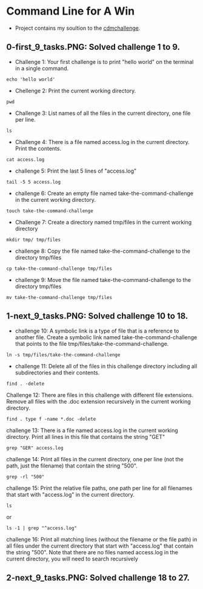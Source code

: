 # Command Line for A Win

- Project contains my soultion to the [cdmchallenge](https://cmdchallenge.com/). 

## 0-first_9_tasks.PNG: Solved challenge 1 to 9. 

- Challenge 1: Your first challenge is to print "hello world" on the terminal in a single command.
```
echo 'hello world'
```
- Chellenge 2: Print the current working directory.

 ```
 pwd 
 ```

- Challenge 3: List names of all the files in the current directory, one file per line.

 ```
 ls
 ```
- Challenge 4: There is a file named access.log in the current directory. Print the contents.
```
cat access.log
```
- challenge 5: Print the last 5 lines of "access.log"
```
tail -5 5 access.log
```
- challenge 6: Create an empty file named take-the-command-challenge in the current working directory.
 ```
 touch take-the-command-challenge
 ```
- Challenge 7: Create a directory named tmp/files in the current working directory

```
mkdir tmp/ tmp/files
```
- challenge 8: Copy the file named take-the-command-challenge to the directory tmp/files
```
cp take-the-command-challenge tmp/files
```
- challenge 9: Move the file named take-the-command-challenge to the directory tmp/files
 ```
 mv take-the-command-challenge tmp/files
 ```
## 1-next_9_tasks.PNG: Solved challenge 10 to 18. 
- challenge 10: A symbolic link is a type of file that is a reference to another file. Create a symbolic link named take-the-command-challenge that points to the file tmp/files/take-the-command-challenge.
```
ln -s tmp/files/take-the-command-challenge
```
- challenge 11: Delete all of the files in this challenge directory including all subdirectories and their contents.
```
find . -delete
```
Challenge 12: 
There are files in this challenge with different file extensions. Remove all files with the .doc extension recursively in the current working directory.
```
find . type f -name *.doc -delete
```
challenge 13: There is a file named access.log in the current working directory. Print all lines in this file that contains the string "GET"
```
grep "GER" access.log
```
challenge 14: Print all files in the current directory, one per line (not the path, just the filename) that contain the string "500".
```
grep -rl "500"
```
challenge 15: Print the relative file paths, one path per line for all filenames that start with "access.log" in the current directory.

```
ls
```
or
```
ls -1 | grep "^access.log"
```
challenge 16: Print all matching lines (without the filename or the file path) in all files under the current directory that start with "access.log" that contain the string "500". Note that there are no files named access.log in the current directory, you will need to search recursively

## 2-next_9_tasks.PNG: Solved challenge 18 to 27.
